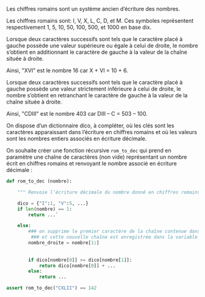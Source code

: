 Les chiffres romains sont un système ancien d’écriture des nombres.


Les chiffres romains sont: I, V, X, L, C, D, et M.
Ces symboles représentent respectivement 1, 5, 10, 50, 100, 500, et 1000 en base dix.


Lorsque deux caractères successifs sont tels que le caractère placé à gauche possède une
valeur supérieure ou égale à celui de droite, le nombre s’obtient en additionnant le caractère de
gauche à la valeur de la chaîne située à droite.

Ainsi, "XVI" est le nombre 16 car X + VI = 10 + 6.


Lorsque deux caractères successifs sont tels que le caractère placé à gauche possède une
valeur strictement inférieure à celui de droite, le nombre s’obtient en retranchant le caractère de
gauche à la valeur de la chaîne située à droite.


Ainsi, "CDIII" est le nombre 403 car DIII – C = 503 – 100.


On dispose d’un dictionnaire dico, à compléter, où les clés sont les caractères apparaissant
dans l’écriture en chiffres romains et où les valeurs sont les nombres entiers associés en
écriture décimale.


On souhaite créer une fonction récursive `rom_to_dec` qui prend en paramètre une chaîne de
caractères (non vide) représentant un nombre écrit en chiffres romains et renvoyant le nombre
associé en écriture décimale :

```python linenums='1'
def rom_to_dec (nombre):

    """ Renvoie l’écriture décimale du nombre donné en chiffres romains """

    dico = {"I":1, "V":5, ...}
    if len(nombre) == 1:
        return ...`

    else:
        ### on supprime le premier caractère de la chaîne contenue dans la variable nombre
         ### et cette nouvelle chaîne est enregistrée dans la variable nombre_droite
        nombre_droite = nombre[1:]
    
        
        if dico[nombre[0]] >= dico[nombre[1]]:
            return dico[nombre[0]] + ...
        else:
            return ...

assert rom_to_dec("CXLII") == 142


```